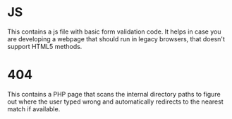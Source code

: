 # JS
This contains a js file with basic form validation code. It helps in case you are developing a webpage that should run in legacy browsers, that doesn't support HTML5 methods. 

# 404
This contains a PHP page that scans the internal directory paths to figure out where the user typed wrong and automatically redirects to the nearest match if available.
